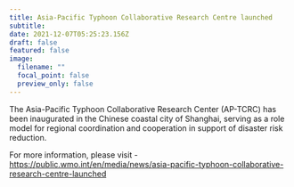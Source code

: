 ```yaml
---
title: Asia-Pacific Typhoon Collaborative Research Centre launched
subtitle: 
date: 2021-12-07T05:25:23.156Z
draft: false
featured: false
image:
  filename: ""
  focal_point: false
  preview_only: false
---
```

The Asia-Pacific Typhoon Collaborative Research Center (AP-TCRC) has been inaugurated in the Chinese coastal city of Shanghai, serving as a role model for regional coordination and cooperation in support of disaster risk reduction.

<!--more-->

For more information, please visit -
https://public.wmo.int/en/media/news/asia-pacific-typhoon-collaborative-research-centre-launched
